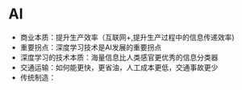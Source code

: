 # AI
* 商业本质：提升生产效率（互联网+,提升生产过程中的信息传递效率)
* 重要拐点：深度学习技术是AI发展的重要拐点
* 深度学习的技术本质：海量信息比人类感官更优秀的信息分类器
* 交通运输：如何能更快，更省油，人工成本更低，交通事故更少
* 传统制造：
